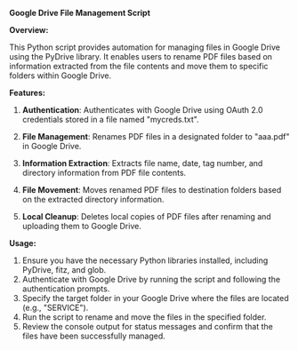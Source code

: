 ****Google Drive File Management Script****

**Overview:**

This Python script provides automation for managing files in Google Drive using the PyDrive library. It enables users to rename PDF files based on information extracted from the file contents and move them to specific folders within Google Drive.

**Features:**

1. **Authentication**: Authenticates with Google Drive using OAuth 2.0 credentials stored in a file named "mycreds.txt".
  
2. **File Management**: Renames PDF files in a designated folder to "aaa.pdf" in Google Drive.
  
3. **Information Extraction**: Extracts file name, date, tag number, and directory information from PDF file contents.
  
4. **File Movement**: Moves renamed PDF files to destination folders based on the extracted directory information.
   
5. **Local Cleanup**: Deletes local copies of PDF files after renaming and uploading them to Google Drive.

**Usage:**

1. Ensure you have the necessary Python libraries installed, including PyDrive, fitz, and glob.
2. Authenticate with Google Drive by running the script and following the authentication prompts.
3. Specify the target folder in your Google Drive where the files are located (e.g., "SERVICE").
4. Run the script to rename and move the files in the specified folder.
5. Review the console output for status messages and confirm that the files have been successfully managed.
